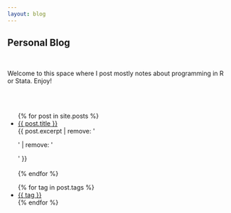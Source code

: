```yaml
---
layout: blog
---
```

## Personal Blog

<br>

Welcome to this space where I post mostly notes about programming in R or Stata. Enjoy!

<br>
<br>

<ul>
  {% for post in site.posts %}
    <li>
      <a href="{{ post.url }}">{{ post.title }}</a>
      <br>
      {{ post.excerpt | remove: '<p>' | remove: '</p>' }}
      <br>
    </li>
    <br>
  {% endfor %}
</ul>


<ul class="tags">
{% for tag in post.tags %}
  <li><a href="/tags#{{ tag }}" class="tag">{{ tag }}</a></li>
{% endfor %}
</ul>
